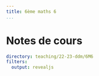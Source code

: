 ```yaml
---
title: 6ème maths 6
...
```


# Notes de cours

~~~ {.yaml .widget name="explorer"}
directory: teaching/22-23-ddm/6M6
filters:
  output: revealjs
~~~
